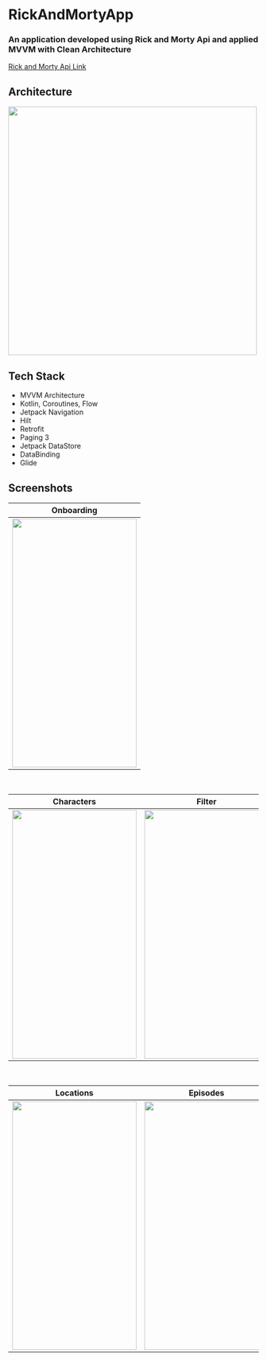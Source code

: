 # RickAndMortyApp


### An application developed using Rick and Morty Api and applied MVVM with Clean Architecture
[Rick and Morty Api Link](https://rickandmortyapi.com/documentation/)

## Architecture

<img src="https://user-images.githubusercontent.com/58326260/178852509-172ccb09-fa87-48e7-9c0b-8a6e70783854.jpg" width="500" height="500"/>

## Tech Stack 
 - MVVM Architecture
 - Kotlin, Coroutines, Flow
 - Jetpack Navigation
 - Hilt
 - Retrofit
 - Paging 3
 - Jetpack DataStore
 - DataBinding
 - Glide

## Screenshots

| Onboarding |
| ------ |
|<img src="https://user-images.githubusercontent.com/58326260/178850233-58cb1c04-b02f-4c39-9829-7a096496d8dd.png" width="250" height="500"/>|

</br>


| Characters | Filter | Different View |
| ----- | ------------ | ------------ |
|<img src="https://user-images.githubusercontent.com/58326260/178850522-38d547bd-d8bc-4745-b38b-59b09283d4a4.png" width="250" height="500"/>|<img src="https://user-images.githubusercontent.com/58326260/178850599-fd57d34a-c991-4bef-a07d-d76ac00310d9.png" width="250" height="500"/>|<img src="https://user-images.githubusercontent.com/58326260/178850690-36a9eb2e-4fa4-4c11-8d9c-329005236569.png" width="250" height="500"/>|

</br>

| Locations | Episodes | Episode Detail |
| ---- | ---------- | ----------------- |
|<img src="https://user-images.githubusercontent.com/58326260/178851118-f5b79eda-98b2-42e6-b4f7-8bd495a34f77.png" width="250" height="500"/>|<img src="https://user-images.githubusercontent.com/58326260/178851121-9786f6fb-9f45-4ccb-b43b-500f60d42156.png" width="250" height="500"/>|<img src="https://user-images.githubusercontent.com/58326260/178851124-2554bffc-5cb8-4353-af88-d97a1909e921.png" width="250" height="500"/>|

</br>

